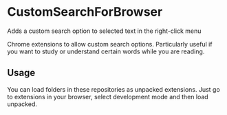 # CustomSearchForBrowser
Adds a custom search option to selected text in the right-click menu

Chrome extensions to allow custom search options. Particularly useful if you want to study or understand certain words while you are reading.

## Usage
You can load folders in these repositories as unpacked extensions. Just go to extensions in your browser, select development mode and then load unpacked.
